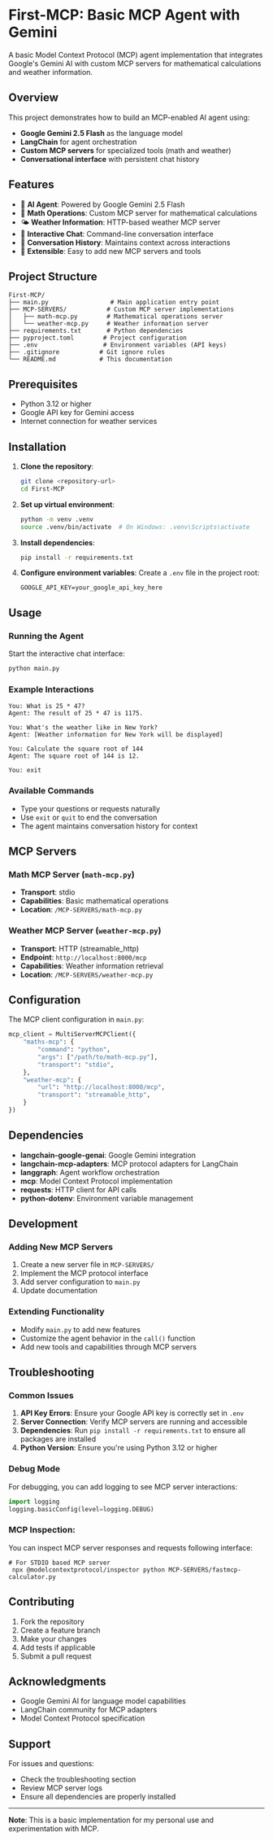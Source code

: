 # First-MCP: Basic MCP Agent with Gemini

A basic Model Context Protocol (MCP) agent implementation that integrates Google's Gemini AI with custom MCP servers for mathematical calculations and weather information.

## Overview

This project demonstrates how to build an MCP-enabled AI agent using:
- **Google Gemini 2.5 Flash** as the language model
- **LangChain** for agent orchestration
- **Custom MCP servers** for specialized tools (math and weather)
- **Conversational interface** with persistent chat history

## Features

- 🤖 **AI Agent**: Powered by Google Gemini 2.5 Flash
- 🧮 **Math Operations**: Custom MCP server for mathematical calculations
- 🌤️ **Weather Information**: HTTP-based weather MCP server
- 💬 **Interactive Chat**: Command-line conversation interface
- 📝 **Conversation History**: Maintains context across interactions
- 🔧 **Extensible**: Easy to add new MCP servers and tools

## Project Structure

```
First-MCP/
├── main.py                 # Main application entry point
├── MCP-SERVERS/           # Custom MCP server implementations
│   ├── math-mcp.py        # Mathematical operations server
│   └── weather-mcp.py     # Weather information server
├── requirements.txt       # Python dependencies
├── pyproject.toml        # Project configuration
├── .env                  # Environment variables (API keys)
├── .gitignore           # Git ignore rules
└── README.md            # This documentation
```

## Prerequisites

- Python 3.12 or higher
- Google API key for Gemini access
- Internet connection for weather services

## Installation

1. **Clone the repository**:
   ```bash
   git clone <repository-url>
   cd First-MCP
   ```

2. **Set up virtual environment**:
   ```bash
   python -m venv .venv
   source .venv/bin/activate  # On Windows: .venv\Scripts\activate
   ```

3. **Install dependencies**:
   ```bash
   pip install -r requirements.txt
   ```

4. **Configure environment variables**:
   Create a `.env` file in the project root:
   ```env
   GOOGLE_API_KEY=your_google_api_key_here
   ```

## Usage

### Running the Agent

Start the interactive chat interface:

```bash
python main.py
```

### Example Interactions

```
You: What is 25 * 47?
Agent: The result of 25 * 47 is 1175.

You: What's the weather like in New York?
Agent: [Weather information for New York will be displayed]

You: Calculate the square root of 144
Agent: The square root of 144 is 12.

You: exit
```

### Available Commands

- Type your questions or requests naturally
- Use `exit` or `quit` to end the conversation
- The agent maintains conversation history for context

## MCP Servers

### Math MCP Server (`math-mcp.py`)
- **Transport**: stdio
- **Capabilities**: Basic mathematical operations
- **Location**: `/MCP-SERVERS/math-mcp.py`

### Weather MCP Server (`weather-mcp.py`)
- **Transport**: HTTP (streamable_http)
- **Endpoint**: `http://localhost:8000/mcp`
- **Capabilities**: Weather information retrieval
- **Location**: `/MCP-SERVERS/weather-mcp.py`

## Configuration

The MCP client configuration in `main.py`:

```python
mcp_client = MultiServerMCPClient({
    "maths-mcp": {
        "command": "python",
        "args": ["/path/to/math-mcp.py"],
        "transport": "stdio",
    },
    "weather-mcp": {
        "url": "http://localhost:8000/mcp",
        "transport": "streamable_http",
    }
})
```

## Dependencies

- **langchain-google-genai**: Google Gemini integration
- **langchain-mcp-adapters**: MCP protocol adapters for LangChain
- **langgraph**: Agent workflow orchestration
- **mcp**: Model Context Protocol implementation
- **requests**: HTTP client for API calls
- **python-dotenv**: Environment variable management

## Development

### Adding New MCP Servers

1. Create a new server file in `MCP-SERVERS/`
2. Implement the MCP protocol interface
3. Add server configuration to `main.py`
4. Update documentation

### Extending Functionality

- Modify `main.py` to add new features
- Customize the agent behavior in the `call()` function
- Add new tools and capabilities through MCP servers

## Troubleshooting

### Common Issues

1. **API Key Errors**: Ensure your Google API key is correctly set in `.env`
2. **Server Connection**: Verify MCP servers are running and accessible
3. **Dependencies**: Run `pip install -r requirements.txt` to ensure all packages are installed
4. **Python Version**: Ensure you're using Python 3.12 or higher

### Debug Mode

For debugging, you can add logging to see MCP server interactions:

```python
import logging
logging.basicConfig(level=logging.DEBUG)
```

### MCP Inspection:
You can inspect MCP server responses and requests following interface:
```shell
# For STDIO based MCP server
 npx @modelcontextprotocol/inspector python MCP-SERVERS/fastmcp-calculator.py
```

## Contributing

1. Fork the repository
2. Create a feature branch
3. Make your changes
4. Add tests if applicable
5. Submit a pull request

## Acknowledgments

- Google Gemini AI for language model capabilities
- LangChain community for MCP adapters
- Model Context Protocol specification

## Support

For issues and questions:
- Check the troubleshooting section
- Review MCP server logs
- Ensure all dependencies are properly installed

---

**Note**: This is a basic implementation for my personal use and experimentation with MCP. 